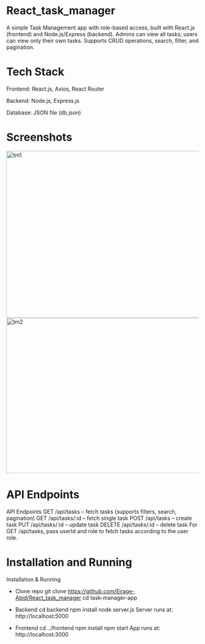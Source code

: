 # React_task_manager
A simple Task Management app with role-based access, built with React.js (frontend) and Node.js/Express (backend).
Admins can view all tasks; users can view only their own tasks. Supports CRUD operations, search, filter, and pagination.

# Tech Stack
Frontend: React.js, Axios, React Router

Backend: Node.js, Express.js

Database: JSON file (db.json)

# Screenshots
<img width="880" height="436" alt="tm1" src="https://github.com/user-attachments/assets/c8816b6f-1024-4a91-a508-115edd1a081f" />

<img width="793" height="406" alt="tm2" src="https://github.com/user-attachments/assets/a337c3ce-2d4f-4cd8-a863-63ed0f47f74b" />

# API Endpoints
API Endpoints
GET /api/tasks – fetch tasks (supports filters, search, pagination)
GET /api/tasks/:id – fetch single task
POST /api/tasks – create task
PUT /api/tasks/:id – update task
DELETE /api/tasks/:id – delete task
For GET /api/tasks, pass userId and role to fetch tasks according to the user role.

# Installation and Running
Installation & Running

- Clone repo
git clone https://github.com/Eirage-Abid/React_task_manager
cd task-manager-app

- Backend
cd backend
npm install
node server.js
Server runs at: http://localhost:5000

- Frontend
cd ../frontend
npm install
npm start
App runs at: http://localhost:3000

